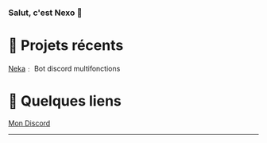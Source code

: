 ### Salut, c'est Nexo 👋 

# 🎈 Projets récents

[Neka](https://discord.gg/9zTHEn75yQ)﹕ Bot discord multifonctions 

# 👀 Quelques liens

[Mon Discord](https://discord.gg/nekocafe)

---
